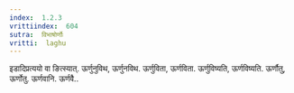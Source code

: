 ```yaml
---
index:  1.2.3
vrittiindex:  604
sutra:  विभाषोर्णोः
vritti:  laghu 
---
```


इडादिप्रत्ययो वा ङित्स्यात्. ऊर्णुनुविथ, ऊर्णुनविथ. ऊर्णुविता, ऊर्णविता. ऊर्णुविष्यति, ऊर्णविष्यति. ऊर्णौतु, ऊर्णोतु. ऊर्णवानि. ऊर्णवै..

